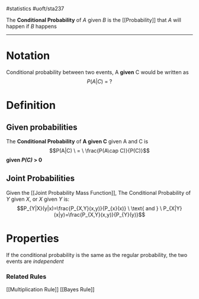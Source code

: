 #statistics #uoft/sta237 

The **Conditional Probability** of $A$ given $B$ is the [[Probability]] that $A$ will happen if $B$ happens

---

# Notation
Conditional probability between two events, A **given** C would be written as
$$P(A|C) \ = \ ?$$

# Definition
## Given probabilities
The **Conditional Probability** of **A given C** given A and C is 
$$P(A|C) \ = \ \frac{P(A\cap C)}{P(C)}$$
**given *P(C)* > 0** 

## Joint Probabilities
Given the [[Joint Probability Mass Function]], 
The Conditional Probability of $Y$ given $X$, or $X$ given $Y$ is: $$P_{Y|X}(y|x)=\frac{P_{X,Y}(x,y)}{P_{x}(x)} \ \text{ and } \ P_{X|Y}(x|y)=\frac{P_{X,Y}(x,y)}{P_{Y}(y)}$$
# Properties
If the conditional probability is the same as the regular probability, the two events are *independent*

### Related Rules
[[Multiplication Rule]]
[[Bayes Rule]]